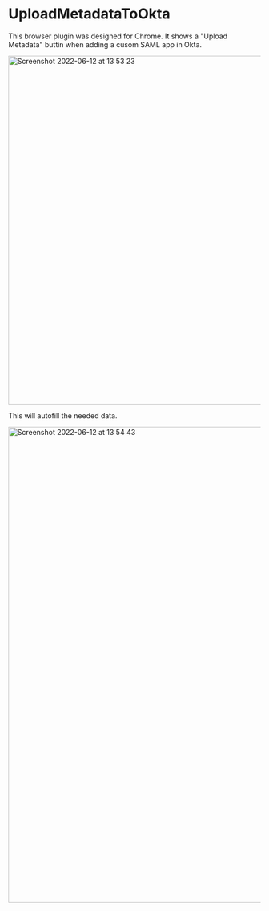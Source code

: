 # UploadMetadataToOkta
This browser plugin was designed for Chrome.
It shows a "Upload Metadata" buttin when adding a cusom SAML app in Okta.

<img width="696" alt="Screenshot 2022-06-12 at 13 53 23" src="https://user-images.githubusercontent.com/54690836/173229724-fb07dcbd-d561-4306-b282-2180487f5869.png">

This will autofill the needed data.

<img width="950" alt="Screenshot 2022-06-12 at 13 54 43" src="https://user-images.githubusercontent.com/54690836/173229780-8c09f7ad-70af-4575-a636-70a735933bb9.png">
